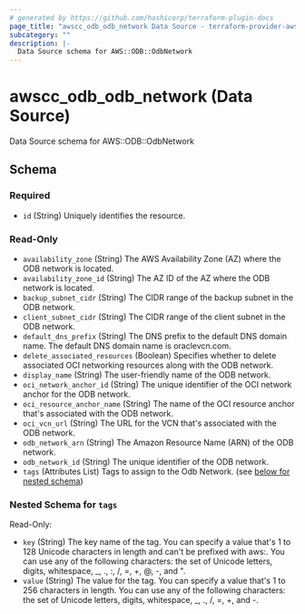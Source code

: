 ```yaml
---
# generated by https://github.com/hashicorp/terraform-plugin-docs
page_title: "awscc_odb_odb_network Data Source - terraform-provider-awscc"
subcategory: ""
description: |-
  Data Source schema for AWS::ODB::OdbNetwork
---
```


# awscc_odb_odb_network (Data Source)

Data Source schema for AWS::ODB::OdbNetwork



<!-- schema generated by tfplugindocs -->
## Schema

### Required

- `id` (String) Uniquely identifies the resource.

### Read-Only

- `availability_zone` (String) The AWS Availability Zone (AZ) where the ODB network is located.
- `availability_zone_id` (String) The AZ ID of the AZ where the ODB network is located.
- `backup_subnet_cidr` (String) The CIDR range of the backup subnet in the ODB network.
- `client_subnet_cidr` (String) The CIDR range of the client subnet in the ODB network.
- `default_dns_prefix` (String) The DNS prefix to the default DNS domain name. The default DNS domain name is oraclevcn.com.
- `delete_associated_resources` (Boolean) Specifies whether to delete associated OCI networking resources along with the ODB network.
- `display_name` (String) The user-friendly name of the ODB network.
- `oci_network_anchor_id` (String) The unique identifier of the OCI network anchor for the ODB network.
- `oci_resource_anchor_name` (String) The name of the OCI resource anchor that's associated with the ODB network.
- `oci_vcn_url` (String) The URL for the VCN that's associated with the ODB network.
- `odb_network_arn` (String) The Amazon Resource Name (ARN) of the ODB network.
- `odb_network_id` (String) The unique identifier of the ODB network.
- `tags` (Attributes List) Tags to assign to the Odb Network. (see [below for nested schema](#nestedatt--tags))

<a id="nestedatt--tags"></a>
### Nested Schema for `tags`

Read-Only:

- `key` (String) The key name of the tag. You can specify a value that's 1 to 128 Unicode characters in length and can't be prefixed with aws:. You can use any of the following characters: the set of Unicode letters, digits, whitespace, _, ., :, /, =, +, @, -, and ".
- `value` (String) The value for the tag. You can specify a value that's 1 to 256 characters in length. You can use any of the following characters: the set of Unicode letters, digits, whitespace, _, ., /, =, +, and -.
